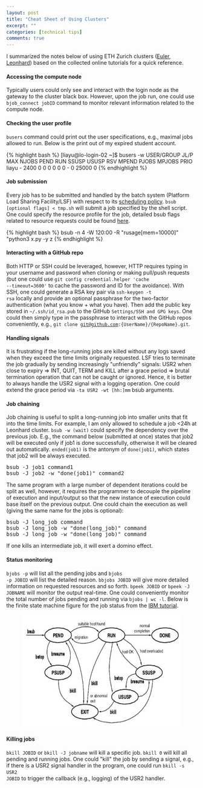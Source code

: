 ```yaml
---
layout: post
title: "Cheat Sheet of Using Clusters"
excerpt: ""
categories: [technical tips]
comments: true
---
```


I summarized the notes below of using ETH Zurich clusters (<a href="https://scicomp.ethz.ch/wiki/Euler">Euler</a>,
<a href="https://scicomp.ethz.ch/wiki/Leonhard">Leonhard</a>) based on the collected online tutorials
for a quick reference.

#### Accessing the compute node
Typically users could only see and interact with the login node as the gateway to the cluster black box.
However, upon the job run, one could use <code>bjob_connect jobID</code> command to monitor relevant information related to the compute node.

#### Checking the user profile
<code>busers</code> command could print out the user specifications, e.g., maximal jobs allowed to run.
Below is the print out of my expired student account.

{% highlight bash %}
[liayu@lo-login-02 ~]$ busers -w
USER/GROUP          JL/P    MAX  NJOBS   PEND    RUN  SSUSP  USUSP    RSV  MPEND  PJOBS MPJOBS   PRIO
liayu                  -   2400      0      0      0      0      0      0      -      0  25000      0
{% endhighlight %}

#### Job submission
Every job has to be submitted and handled by the batch system (Platform Load Sharing Facility/LSF) with respect to its
<a href="https://www.ibm.com/support/knowledgecenter/en/SSETD4_9.1.2/lsf_foundations/job_scheduling_dispatch_lsf.html">scheduling policy</a>.
<code>bsub [optional flags] < tmp.sh</code> will submit a job specified by the shell script.
One could specify the resource profile for the job, detailed bsub flags related to resource requests could be found
<a href="https://scicomp.ethz.ch/wiki/LSF_mini_reference">here</a>.

{% highlight bash %}
bsub -n 4 -W 120:00 -R "rusage[mem=10000]" "python3 x.py -y z
{% endhighlight %}

#### Interacting with a GitHub repo
Both HTTP or SSH could be leveraged, however, HTTP requires typing in your username and password when cloning or making pull/push requests
(but one could use <code>git config credential.helper 'cache --timeout=3600'</code> to cache the
password and ID for the avoidance).
With SSH, one could generate a RSA key pair via <code>ssh-keygen -t rsa</code> locally and provide an optional
passphrase for the two-factor authentication (what you know + what you have).
Then add the public key
stored in <code>~/.ssh/id_rsa.pub</code> to the GitHub <code>Settings/SSH and GPG keys</code>.
One could then simply type in the passphrase to interact with the GitHub repos conveniently,
e.g., <code>git clone git@github.com:{UserName}/{RepoName}.git</code>.

#### Handling signals
It is frustrating if the long-running jobs are killed without any logs saved
when they exceed the time limits originally requested.
LSF tries to terminate the job gradually by sending increasingly "unfriendly" signals:
USR2 when close to expiry => INT, QUIT, TERM and KILL after a grace period
=> brutal termination operation that can not be caught or ignored.
Hence, it is better to always handle the USR2 signal with a logging operation.
One could extend the grace period via <code>-ta USR2 -wt [hh:]mm</code> bsub arguments.

#### Job chaining
Job chaining is useful to split a long-running job into smaller units that fit into the time limits.
For example, I am only allowed to schedule a job <24h at Leonhard cluster.
<code>bsub -w (wait)</code> could specify the dependency over the previous job. E.g.,
the command below (submitted at once) states that
job2 will be executed only if job1 is done successfully, otherwise it will be cleared out automatically.
<code>ended(job1)</code> is the antonym of <code>done(job1)</code>, which states that job2 will be always executed.
<div class="p-3 lead mb-2 bg-light text-dark">
<pre>bsub -J job1 command1
bsub -J job2 -w "done(job1)" command2</pre></div>
The same program with a large number of <font class="font-italic">dependent</font> iterations could be split
as well, however, it requires
the programmer to decouple the pipeline of execution and input/output so that the new instance
of execution could base itself on the previous output.
One could chain the execution as well (giving the same name for the jobs is optional):
<pre>bsub -J long_job command
bsub -J long_job -w "done(long_job)" command
bsub -J long_job -w "done(long_job)" command</pre>
If one kills an intermediate job, it will exert a
<a ref="https://scicomp.ethz.ch/wiki/FAQ">domino effect</a>.

#### Status monitoring
<code>bjobs -p</code> will list all the pending jobs and <code>bjobs -p JOBID</code>
will list the detailed reason. <code>bbjobs JOBID</code> will give more detailed information on requested resources and so forth.
<code>bpeek JOBID</code> or <code>bpeek -J JOBNAME</code> will monitor the output real-time.
One could conveniently monitor the total number of jobs pending and running via
<code>bjobs | wc -l</code>.
Below is the finite state machine figure for the job status from the <a href="https://www.ibm.com/support/knowledgecenter/en/SSETD4_9.1.3/lsf_admin/job_state_lsf.html">IBM tutorial</a>.
<figure class="figure">
<img src="/img/BatchJobFSM.png" width="500" height="300" class="figure-img img-fluid rounded" alt="LSF">
    <figcaption class="figure-caption text-right"></figcaption>
</figure>

#### Killing jobs
<code>bkill JOBID</code> or <code>bkill -J jobname</code> will kill a specific job.
<code>bkill 0</code> will kill all pending and running jobs.
One could "kill" the job by sending a signal,
e.g., if there is a USR2 signal handler in the program, one could run
<code>bkill -s USR2 JOBID</code> to trigger the callback (e.g., logging) of the USR2 handler.


